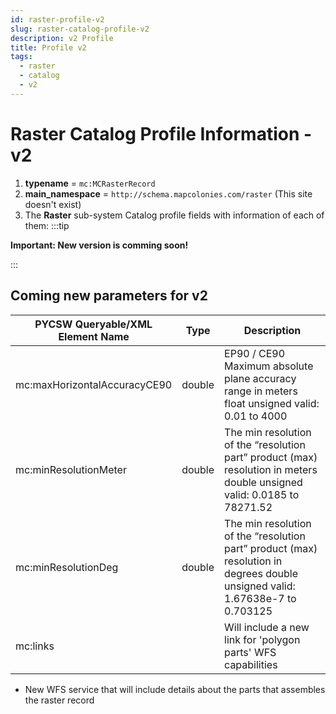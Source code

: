 ```yaml
---
id: raster-profile-v2
slug: raster-catalog-profile-v2
description: v2 Profile
title: Profile v2
tags:
  - raster
  - catalog
  - v2
---
```


# Raster Catalog Profile Information - v2

1. **typename** = `mc:MCRasterRecord`
2. **main_namespace** = `http://schema.mapcolonies.com/raster` (This site doesn't exist)
3. The **Raster** sub-system Catalog profile fields with information of each of them:
:::tip
<p style={{color:"red", }}><b>Important: New version is comming soon!</b></p>
:::

## Coming new parameters for v2

| **PYCSW Queryable/XML <br/> Element Name** | **Type** | **Description** |
| ----------- | ----------- | ----------- |
| mc:maxHorizontalAccuracyCE90 | double | EP90 / CE90 Maximum absolute plane accuracy range in meters float unsigned valid: 0.01 to 4000 |
| mc:minResolutionMeter | double | The min resolution of the “resolution part” product (max) resolution in meters double unsigned valid: 0.0185 to 78271.52 |
| mc:minResolutionDeg | double | The min resolution of the “resolution part” product (max) resolution in degrees double unsigned valid: 1.67638e-7 to 0.703125 |
mc:links | | Will include a new link for 'polygon parts' WFS capabilities
- New WFS service that will include details about the parts that assembles the raster record